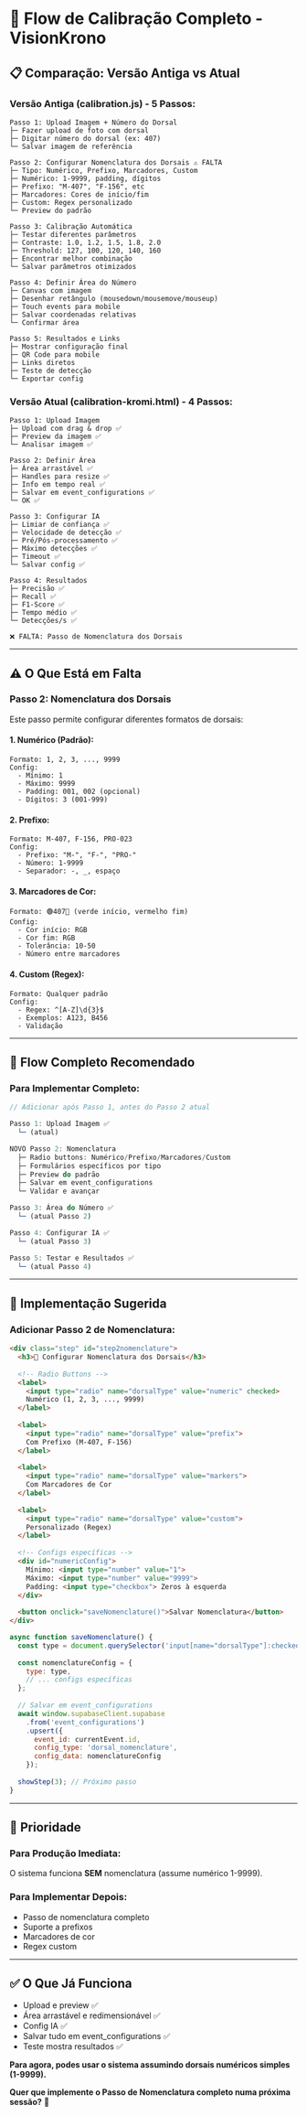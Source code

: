 # 🔧 Flow de Calibração Completo - VisionKrono

## 📋 Comparação: Versão Antiga vs Atual

### **Versão Antiga (calibration.js) - 5 Passos:**

```
Passo 1: Upload Imagem + Número do Dorsal
├─ Fazer upload de foto com dorsal
├─ Digitar número do dorsal (ex: 407)
└─ Salvar imagem de referência

Passo 2: Configurar Nomenclatura dos Dorsais ⚠️ FALTA
├─ Tipo: Numérico, Prefixo, Marcadores, Custom
├─ Numérico: 1-9999, padding, dígitos
├─ Prefixo: "M-407", "F-156", etc
├─ Marcadores: Cores de início/fim
├─ Custom: Regex personalizado
└─ Preview do padrão

Passo 3: Calibração Automática
├─ Testar diferentes parâmetros
├─ Contraste: 1.0, 1.2, 1.5, 1.8, 2.0
├─ Threshold: 127, 100, 120, 140, 160
├─ Encontrar melhor combinação
└─ Salvar parâmetros otimizados

Passo 4: Definir Área do Número
├─ Canvas com imagem
├─ Desenhar retângulo (mousedown/mousemove/mouseup)
├─ Touch events para mobile
├─ Salvar coordenadas relativas
└─ Confirmar área

Passo 5: Resultados e Links
├─ Mostrar configuração final
├─ QR Code para mobile
├─ Links diretos
├─ Teste de detecção
└─ Exportar config
```

### **Versão Atual (calibration-kromi.html) - 4 Passos:**

```
Passo 1: Upload Imagem
├─ Upload com drag & drop ✅
├─ Preview da imagem ✅
└─ Analisar imagem ✅

Passo 2: Definir Área
├─ Área arrastável ✅
├─ Handles para resize ✅
├─ Info em tempo real ✅
├─ Salvar em event_configurations ✅
└─ OK ✅

Passo 3: Configurar IA
├─ Limiar de confiança ✅
├─ Velocidade de detecção ✅
├─ Pré/Pós-processamento ✅
├─ Máximo detecções ✅
├─ Timeout ✅
└─ Salvar config ✅

Passo 4: Resultados
├─ Precisão ✅
├─ Recall ✅
├─ F1-Score ✅
├─ Tempo médio ✅
└─ Detecções/s ✅

❌ FALTA: Passo de Nomenclatura dos Dorsais
```

---

## ⚠️ O Que Está em Falta

### **Passo 2: Nomenclatura dos Dorsais**

Este passo permite configurar diferentes formatos de dorsais:

#### **1. Numérico (Padrão):**
```
Formato: 1, 2, 3, ..., 9999
Config:
  - Mínimo: 1
  - Máximo: 9999
  - Padding: 001, 002 (opcional)
  - Dígitos: 3 (001-999)
```

#### **2. Prefixo:**
```
Formato: M-407, F-156, PRO-023
Config:
  - Prefixo: "M-", "F-", "PRO-"
  - Número: 1-9999
  - Separador: -, _, espaço
```

#### **3. Marcadores de Cor:**
```
Formato: 🟢407🔴 (verde início, vermelho fim)
Config:
  - Cor início: RGB
  - Cor fim: RGB
  - Tolerância: 10-50
  - Número entre marcadores
```

#### **4. Custom (Regex):**
```
Formato: Qualquer padrão
Config:
  - Regex: ^[A-Z]\d{3}$
  - Exemplos: A123, B456
  - Validação
```

---

## 🔄 Flow Completo Recomendado

### **Para Implementar Completo:**

```javascript
// Adicionar após Passo 1, antes do Passo 2 atual

Passo 1: Upload Imagem ✅
  └─ (atual)

NOVO Passo 2: Nomenclatura
  ├─ Radio buttons: Numérico/Prefixo/Marcadores/Custom
  ├─ Formulários específicos por tipo
  ├─ Preview do padrão
  ├─ Salvar em event_configurations
  └─ Validar e avançar

Passo 3: Área do Número ✅
  └─ (atual Passo 2)

Passo 4: Configurar IA ✅
  └─ (atual Passo 3)

Passo 5: Testar e Resultados ✅
  └─ (atual Passo 4)
```

---

## 📝 Implementação Sugerida

### **Adicionar Passo 2 de Nomenclatura:**

```html
<div class="step" id="step2nomenclature">
  <h3>🔢 Configurar Nomenclatura dos Dorsais</h3>
  
  <!-- Radio Buttons -->
  <label>
    <input type="radio" name="dorsalType" value="numeric" checked>
    Numérico (1, 2, 3, ..., 9999)
  </label>
  
  <label>
    <input type="radio" name="dorsalType" value="prefix">
    Com Prefixo (M-407, F-156)
  </label>
  
  <label>
    <input type="radio" name="dorsalType" value="markers">
    Com Marcadores de Cor
  </label>
  
  <label>
    <input type="radio" name="dorsalType" value="custom">
    Personalizado (Regex)
  </label>
  
  <!-- Configs específicas -->
  <div id="numericConfig">
    Mínimo: <input type="number" value="1">
    Máximo: <input type="number" value="9999">
    Padding: <input type="checkbox"> Zeros à esquerda
  </div>
  
  <button onclick="saveNomenclature()">Salvar Nomenclatura</button>
</div>
```

```javascript
async function saveNomenclature() {
  const type = document.querySelector('input[name="dorsalType"]:checked').value;
  
  const nomenclatureConfig = {
    type: type,
    // ... configs específicas
  };
  
  // Salvar em event_configurations
  await window.supabaseClient.supabase
    .from('event_configurations')
    .upsert({
      event_id: currentEvent.id,
      config_type: 'dorsal_nomenclature',
      config_data: nomenclatureConfig
    });
  
  showStep(3); // Próximo passo
}
```

---

## 🎯 Prioridade

### **Para Produção Imediata:**
O sistema funciona **SEM** nomenclatura (assume numérico 1-9999).

### **Para Implementar Depois:**
- Passo de nomenclatura completo
- Suporte a prefixos
- Marcadores de cor
- Regex custom

---

## ✅ O Que Já Funciona

- Upload e preview ✅
- Área arrastável e redimensionável ✅
- Config IA ✅
- Salvar tudo em event_configurations ✅
- Teste mostra resultados ✅

**Para agora, podes usar o sistema assumindo dorsais numéricos simples (1-9999).** 

**Quer que implemente o Passo de Nomenclatura completo numa próxima sessão?** 🔧



